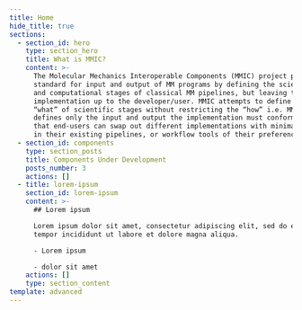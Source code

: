 ```yaml
---
title: Home
hide_title: true
sections:
  - section_id: hero
    type: section_hero
    title: What is MMIC?
    content: >-
      The Molecular Mechanics Interoperable Components (MMIC) project provides a
      standard for input and output of MM programs by defining the scientific
      and computational stages of classical MM pipelines, but leaving the
      implementation up to the developer/user. MMIC attempts to define the
      “what” of scientific stages without restricting the “how” i.e. MMIC
      defines only the input and output the implementation must conform to so
      that end-users can swap out different implementations with minimal effort
      in their existing pipelines, or workflow tools of their preference. 
  - section_id: components
    type: section_posts
    title: Components Under Development
    posts_number: 3
    actions: []
  - title: lorem-ipsum
    section_id: lorem-ipsum
    content: >-
      ## Lorem ipsum

      Lorem ipsum dolor sit amet, consectetur adipiscing elit, sed do eiusmod
      tempor incididunt ut labore et dolore magna aliqua.

      - Lorem ipsum

      - dolor sit amet
    actions: []
    type: section_content
template: advanced
---
```

